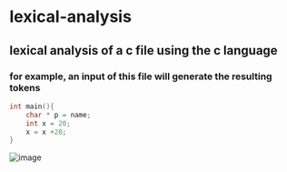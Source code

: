 # lexical-analysis
## lexical analysis of a c file using the c language
### for example, an input of this file will generate the resulting tokens
```c I'm tab a
int main(){
    char * p = name;
    int x = 20;
    x = x +20;
}

```

![image](https://github.com/simon-kurbiel/lexical-analysis/assets/124005353/772b5a6e-e340-431e-a6d8-4f3a60934892)


